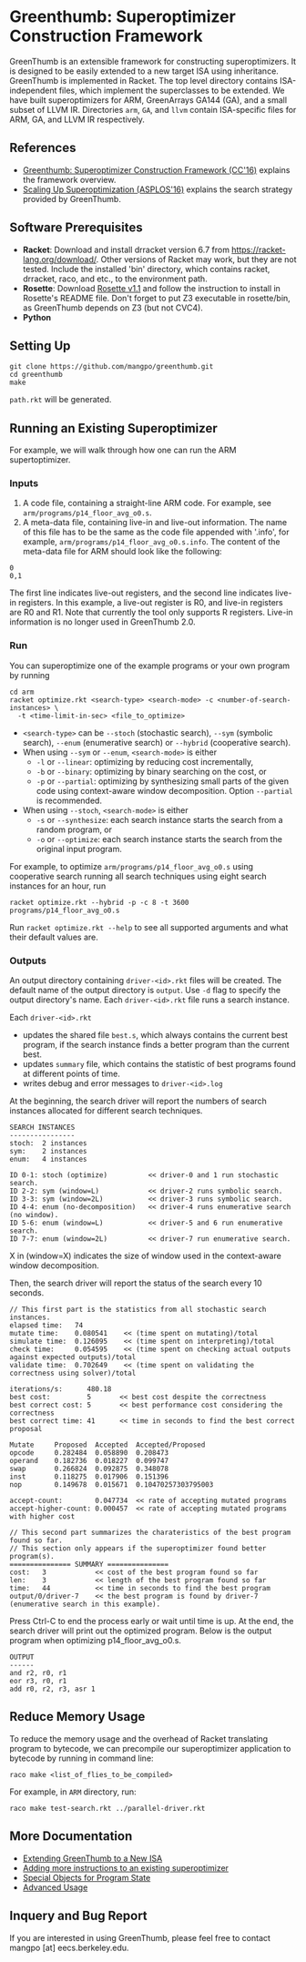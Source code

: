 # Greenthumb: Superoptimizer Construction Framework

GreenThumb is an extensible framework for constructing superoptimizers. It is designed to be easily extended to a new target ISA using inheritance. GreenThumb is implemented in Racket.
The top level directory contains ISA-independent files, which implement the superclasses to be extended. We have built superoptimizers for ARM, GreenArrays GA144 (GA), and a small subset of LLVM IR. Directories `arm`, `GA`, and `llvm` contain ISA-specific files for ARM, GA, and LLVM IR respectively.

## References

- [Greenthumb: Superoptimizer Construction Framework (CC'16)](http://www.eecs.berkeley.edu/~mangpo/www/papers/greenthumb_cc2016.pdf) explains the framework overview.
- [Scaling Up Superoptimization (ASPLOS'16)](http://www.eecs.berkeley.edu/~mangpo/www/papers/lens-asplos16.pdf) explains the search strategy provided by GreenThumb.

## Software Prerequisites
- **Racket**: Download and install drracket version 6.7 from https://racket-lang.org/download/. Other versions of Racket may work, but they are not tested. Include the installed 'bin' directory, which contains racket, drracket, raco, and etc., to the environment path. 
- **Rosette**: Download [Rosette v1.1](https://github.com/emina/rosette/releases/tag/v1.1) and follow the instruction to install in Rosette's README file. Don't forget to put Z3 executable in rosette/bin, as GreenThumb depends on Z3 (but not CVC4).
- **Python**

<a name="setup"></a>
## Setting Up
```
git clone https://github.com/mangpo/greenthumb.git
cd greenthumb
make
```

`path.rkt` will be generated.

<a name="running"></a>
## Running an Existing Superoptimizer
For example, we will walk through how one can run the ARM supertoptimizer.

### Inputs
1. A code file, containing a straight-line ARM code. For example, see `arm/programs/p14_floor_avg_o0.s`.
2. A meta-data file, containing live-in and live-out information. The name of this file has to be the same as the code file appended with '.info', for example, `arm/programs/p14_floor_avg_o0.s.info`. The content of the meta-data file for ARM should look like the following:
```
0
0,1
```
The first line indicates live-out registers, and the second line indicates live-in registers. In this example, a live-out register is R0, and live-in registers are R0 and R1. Note that currently the tool only supports R registers. Live-in information is no longer used in GreenThumb 2.0.

### Run

You can superoptimize one of the example programs or your own program by running
```
cd arm
racket optimize.rkt <search-type> <search-mode> -c <number-of-search-instances> \
  -t <time-limit-in-sec> <file_to_optimize>
```

- `<search-type>` can be `--stoch` (stochastic search), `--sym` (symbolic search), `--enum` (enumerative search) or `--hybrid` (cooperative search).
- When using `--sym` or `--enum`, `<search-mode>` is either 
  - `-l` or `--linear`: optimizing by reducing cost incrementally,
  - `-b` or `--binary`: optimizing by binary searching on the cost, or
  - `-p` or `--partial`: optimizing by synthesizing small parts of the given code using context-aware window decomposition. Option `--partial` is recommended.
- When using `--stoch`, `<search-mode>` is either 
  - `-s` or `--synthesize`: each search instance starts the search from a random program, or
  - `-o` or `--optimize`: each search instance starts the search from the original input program.

For example, to optimize `arm/programs/p14_floor_avg_o0.s` using cooperative search running all search techniques using eight search instances for an hour, run

```
racket optimize.rkt --hybrid -p -c 8 -t 3600 programs/p14_floor_avg_o0.s
```

Run `racket optimize.rkt --help` to see all supported arguments and what their default values are.

### Outputs
An output directory containing `driver-<id>.rkt` files will be created. The default name of the output directory is `output`. Use `-d` flag to specify the output directory's name. Each `driver-<id>.rkt` file runs a search instance. 

Each `driver-<id>.rkt`
- updates the shared file `best.s`, which always contains the current best program, if the search instance finds a better program than the current best.
- updates `summary` file, which contains the statistic of best programs found at different points of time.
- writes debug and error messages to `driver-<id>.log` 

At the beginning, the search driver will report the numbers of search instances allocated for different search techniques.

```
SEARCH INSTANCES
----------------
stoch:	2 instances
sym:	2 instances
enum:	4 instances

ID 0-1: stoch (optimize)          << driver-0 and 1 run stochastic search.
ID 2-2: sym (window=L)            << driver-2 runs symbolic search.
ID 3-3: sym (window=2L)           << driver-3 runs symbolic search.
ID 4-4: enum (no-decomposition)   << driver-4 runs enumerative search (no window).
ID 5-6: enum (window=L)           << driver-5 and 6 run enumerative search.
ID 7-7: enum (window=2L)          << driver-7 run enumerative search.
```

X in (window=X) indicates the size of window used in the context-aware window decomposition.

Then, the search driver will report the status of the search every 10 seconds.
```
// This first part is the statistics from all stochastic search instances.
elapsed time:   74
mutate time:    0.080541	<< (time spent on mutating)/total
simulate time:  0.126095	<< (time spent on interpreting)/total
check time:     0.054595	<< (time spent on checking actual outputs against expected outputs)/total
validate time:  0.702649	<< (time spent on validating the correctness using solver)/total

iterations/s:      480.18
best cost:         5       << best cost despite the correctness
best correct cost: 5       << best performance cost considering the correctness
best correct time: 41      << time in seconds to find the best correct proposal

Mutate     Proposed  Accepted  Accepted/Proposed
opcode	   0.282484  0.058890  0.208473
operand	   0.182736  0.018227  0.099747
swap	   0.266824  0.092875  0.348078
inst	   0.118275  0.017906  0.151396
nop	       0.149678  0.015671  0.10470257303795003

accept-count:        0.047734  << rate of accepting mutated programs
accept-higher-count: 0.000457  << rate of accepting mutated programs with higher cost

// This second part summarizes the charateristics of the best program found so far.
// This section only appears if the superoptimizer found better program(s).
=============== SUMMARY ===============
cost:	3            << cost of the best program found so far
len:	3            << length of the best program found so far
time:	44           << time in seconds to find the best program
output/0/driver-7    << the best program is found by driver-7 (enumerative search in this example).
```

Press Ctrl-C to end the process early or wait until time is up. At the end, the search driver will print out the optimized program. Below is the output program when optimizing p14_floor_avg_o0.s.

```
OUTPUT
------
and r2, r0, r1
eor r3, r0, r1
add r0, r2, r3, asr 1
```

## Reduce Memory Usage
To reduce the memory usage and the overhead of Racket translating program to bytecode, we can precompile our superoptimizer application to bytecode by running in command line:
```
raco make <list_of_flies_to_be_compiled>
```

For example, in `ARM` directory, run:
```
raco make test-search.rkt ../parallel-driver.rkt
```

## More Documentation
- [Extending GreenThumb to a New ISA](documentation/new-isa.md)
- [Adding more instructions to an existing superoptimizer](documentation/add-more-instructions.md)
- [Special Objects for Program State](documentation/special-objects.md)
- [Advanced Usage](documentation/advanced-usage.md)


## Inquery and Bug Report
If you are interested in using GreenThumb, please feel free to contact mangpo [at] eecs.berkeley.edu.
